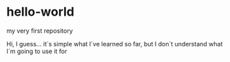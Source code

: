 # hello-world
my very first repository

Hi, I guess... it´s simple what I´ve learned so far, but I don´t understand what I´m going to use it for
